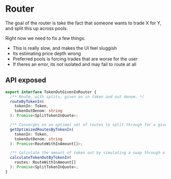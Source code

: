 # Router

The goal of the router is take the fact that someone wants to trade X for Y, and split this up across pools.

Right now we need to fix a few things:

- This is really slow, and makes the UI feel sluggish
- Its estimating price depth wrong
- Preferred pools is forcing trades that are worse for the user
- If theres an error, its not isolated and may fail to route at all

## API exposed

```ts
export interface TokenOutGivenInRouter {
  /** Route, with splits, given an in token and out denom. */
  routeByTokenIn(
    tokenIn: Token,
    tokenOutDenom: string
  ): Promise<SplitTokenInQuote>;

  /** Converges on an optimal set of routes to split through for a given amount of token in and out token. */
  getOptimizedRoutesByTokenIn(
    tokenIn: Token,
    tokenOutDenom: string
  ): Promise<RouteWithInAmount[]>;

  /** Calculate the amount of token out by simulating a swap through a set of routes (split). */
  calculateTokenOutByTokenIn(
    routes: RouteWithInAmount[]
  ): Promise<SplitTokenInQuote>;
}
```
